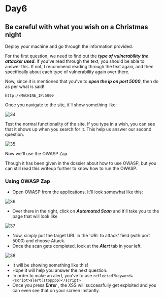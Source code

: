 # Day6

## Be careful with what you wish on a Christmas night

Deploy your machine and go through the information provided.

For the first question, we need to find out the ***type of vulnerability the attacker used***. If you've read through the text, you should be able to answer this. If not, I recommend reading through the text again, and then specifically about each type of vulnerability again over there.

Now, since it is mentioned that you've to ***open the ip on port 5000***, then do as per what is said!

`http://MACHINE_IP:5000`

Once you navigate to the site, it'll show something like:

![34](https://user-images.githubusercontent.com/83836972/121776391-422c2400-cbaa-11eb-8a7f-9480762117bd.PNG)

Test the normal functionality of the site. If you type in a wish, you can see that it shows up when you search for it. This help us answer our second question. 

![35](https://user-images.githubusercontent.com/83836972/121776394-48ba9b80-cbaa-11eb-865c-74d3aa3f80ad.PNG)

Now we'll use the OWASP Zap.

Though it has been given in the dossier about how to use OWASP, but you can still read this writeup further to know how to run the OWASP.

### Using OWASP Zap

- Open OWASP from the applications. It'll look somewhat like this:

![36](https://user-images.githubusercontent.com/83836972/121776401-4fe1a980-cbaa-11eb-8172-a6a4d1fe11eb.PNG)

- Over there in the right, click on  ***Automated Scan*** and it'll take you to the page that will look like 

![37](https://user-images.githubusercontent.com/83836972/121776405-54a65d80-cbaa-11eb-8177-5c4a28bcceba.PNG)

- Now, simply put the target URL in the 'URL to attack' field (with port 5000) and choose Attack.
- Once the scan gets completed, look at the ***Alert*** tab in your left.

![38](https://user-images.githubusercontent.com/83836972/121776410-5a03a800-cbaa-11eb-828b-d15b7d8796f1.PNG)

- It will be showing something like this!
- Hope it will help you answer the next question.
- In order to make an alert, you've to use 
`reflected?keyword=<script>alert(stopppp)</script>`
- Once you press ***Enter*** , the XSS will successfully get exploited and you can even see that on your screen instantly.
